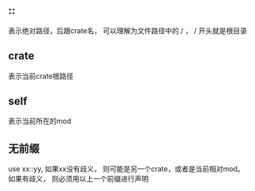 ## ::
表示绝对路径，后跟crate名， 可以理解为文件路径中的 / ， / 开头就是根目录
## crate
表示当前crate根路径
## self
表示当前所在的mod
## 无前缀
use xx::yy, 如果xx没有歧义， 则可能是另一个crate，或者是当前相对mod。  
如果有歧义， 则必须用以上一个前缀进行声明
